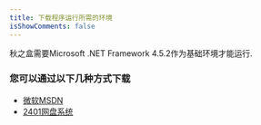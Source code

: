 ```yaml
---
title: 下载程序运行所需的环境
isShowComments: false
---
```

秋之盒需要Microsoft .NET Framework 4.5.2作为基础环境才能运行.

### 您可以通过以下几种方式下载

* [微软MSDN](https://www.microsoft.com/zh-CN/download/details.aspx?id=42642)
* [2401网盘系统](https://pan.zsh2401.top/index.php?share/file&user=1&sid=tNhCDc9e)
